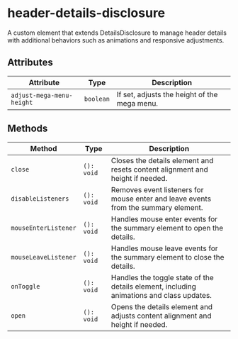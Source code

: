 # header-details-disclosure

A custom element that extends DetailsDisclosure to manage header details
with additional behaviors such as animations and responsive adjustments.

## Attributes

| Attribute                 | Type      | Description                                  |
|---------------------------|-----------|----------------------------------------------|
| `adjust-mega-menu-height` | `boolean` | If set, adjusts the height of the mega menu. |

## Methods

| Method               | Type       | Description                                      |
|----------------------|------------|--------------------------------------------------|
| `close`              | `(): void` | Closes the details element and resets content alignment and height if needed. |
| `disableListeners`   | `(): void` | Removes event listeners for mouse enter and leave events from the summary element. |
| `mouseEnterListener` | `(): void` | Handles mouse enter events for the summary element to open the details. |
| `mouseLeaveListener` | `(): void` | Handles mouse leave events for the summary element to close the details. |
| `onToggle`           | `(): void` | Handles the toggle state of the details element, including animations and class updates. |
| `open`               | `(): void` | Opens the details element and adjusts content alignment and height if needed. |
